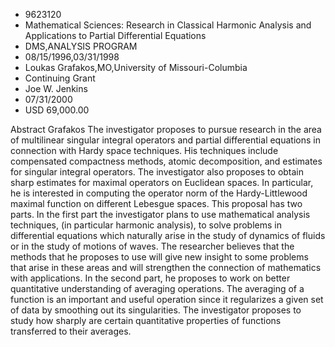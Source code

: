 
* 9623120
* Mathematical Sciences: Research in Classical Harmonic Analysis and Applications to Partial Differential Equations
* DMS,ANALYSIS PROGRAM
* 08/15/1996,03/31/1998
* Loukas Grafakos,MO,University of Missouri-Columbia
* Continuing Grant
* Joe W. Jenkins
* 07/31/2000
* USD 69,000.00

Abstract Grafakos The investigator proposes to pursue research in the area of
multilinear singular integral operators and partial differential equations in
connection with Hardy space techniques. His techniques include compensated
compactness methods, atomic decomposition, and estimates for singular integral
operators. The investigator also proposes to obtain sharp estimates for maximal
operators on Euclidean spaces. In particular, he is interested in computing the
operator norm of the Hardy-Littlewood maximal function on different Lebesgue
spaces. This proposal has two parts. In the first part the investigator plans to
use mathematical analysis techniques, (in particular harmonic analysis), to
solve problems in differential equations which naturally arise in the study of
dynamics of fluids or in the study of motions of waves. The researcher believes
that the methods that he proposes to use will give new insight to some problems
that arise in these areas and will strengthen the connection of mathematics with
applications. In the second part, he proposes to work on better quantitative
understanding of averaging operations. The averaging of a function is an
important and useful operation since it regularizes a given set of data by
smoothing out its singularities. The investigator proposes to study how sharply
are certain quantitative properties of functions transferred to their averages.
